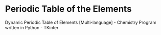 # Periodic Table of the Elements
Dynamic Periodic Table of Elements [Multi-language] - Chemistry
Program written in Python - TKinter
